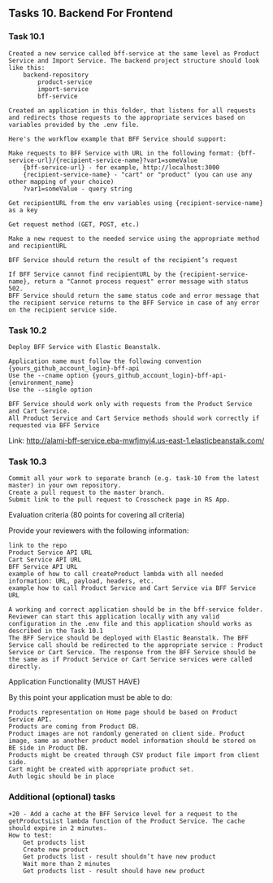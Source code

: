 ## Tasks 10. Backend For Frontend
### Task 10.1

    Created a new service called bff-service at the same level as Product Service and Import Service. The backend project structure should look like this:
        backend-repository
            product-service
            import-service
            bff-service

    Created an application in this folder, that listens for all requests and redirects those requests to the appropriate services based on variables provided by the .env file.

    Here's the workflow example that BFF Service should support:

    Make requests to BFF Service with URL in the following format: {bff-service-url}/{recipient-service-name}?var1=someValue
        {bff-service-url} - for example, http://localhost:3000
        {recipient-service-name} - "cart" or "product" (you can use any other mapping of your choice)
        ?var1=someValue - query string

    Get recipientURL from the env variables using {recipient-service-name} as a key

    Get request method (GET, POST, etc.)

    Make a new request to the needed service using the appropriate method and recipientURL

    BFF Service should return the result of the recipient’s request

    If BFF Service cannot find recipientURL by the {recipient-service-name}, return a "Cannot process request" error message with status 502.
    BFF Service should return the same status code and error message that the recipient service returns to the BFF Service in case of any error on the recipient service side.

### Task 10.2

    Deploy BFF Service with Elastic Beanstalk.

    Application name must follow the following convention {yours_github_account_login}-bff-api
    Use the --cname option {yours_github_account_login}-bff-api-{environment_name}
    Use the --single option

    BFF Service should work only with requests from the Product Service and Cart Service.
    All Product Service and Cart Service methods should work correctly if requested via BFF Service

Link: http://alami-bff-service.eba-mwfjmyj4.us-east-1.elasticbeanstalk.com/

### Task 10.3

    Commit all your work to separate branch (e.g. task-10 from the latest master) in your own repository.
    Create a pull request to the master branch.
    Submit link to the pull request to Crosscheck page in RS App.

Evaluation criteria (80 points for covering all criteria)

Provide your reviewers with the following information:

    link to the repo
    Product Service API URL
    Cart Service API URL
    BFF Service API URL
    example of how to call createProduct lambda with all needed information: URL, payload, headers, etc.
    example how to call Product Service and Cart Service via BFF Service URL

    A working and correct application should be in the bff-service folder. Reviewer can start this application locally with any valid configuration in the .env file and this application should works as described in the Task 10.1
    The BFF Service should be deployed with Elastic Beanstalk. The BFF Service call should be redirected to the appropriate service : Product Service or Cart Service. The response from the BFF Service should be the same as if Product Service or Cart Service services were called directly.

Application Functionality (MUST HAVE)

By this point your application must be able to do:

    Products representation on Home page should be based on Product Service API.
    Products are coming from Product DB.
    Product images are not randomly generated on client side. Product image, same as another product model information should be stored on BE side in Product DB.
    Products might be created through CSV product file import from client side.
    Cart might be created with appropriate product set.
    Auth logic should be in place

### Additional (optional) tasks

    +20 - Add a cache at the BFF Service level for a request to the getProductsList lambda function of the Product Service. The cache should expire in 2 minutes.
    How to test:
        Get products list
        Create new product
        Get products list - result shouldn’t have new product
        Wait more than 2 minutes
        Get products list - result should have new product
